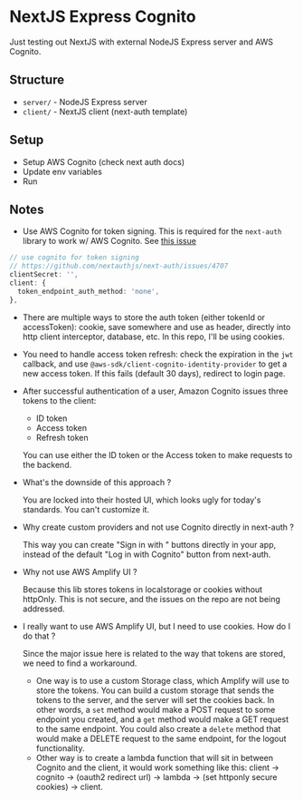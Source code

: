 # NextJS Express Cognito

Just testing out NextJS with external NodeJS Express server and AWS Cognito.

## Structure

- `server/` - NodeJS Express server
- `client/` - NextJS client (next-auth template)

## Setup

- Setup AWS Cognito (check next auth docs)
- Update env variables
- Run

## Notes

- Use AWS Cognito for token signing. This is required for the `next-auth` library to work w/ AWS Cognito. See [this issue](https://github.com/nextauthjs/next-auth/issues/4707)

```ts
// use cognito for token signing
// https://github.com/nextauthjs/next-auth/issues/4707
clientSecret: '',
client: {
  token_endpoint_auth_method: 'none',
},
```

- There are multiple ways to store the auth token (either tokenId or accessToken): cookie, save somewhere and use as header, directly into http client interceptor, database, etc. In this repo, I'll be using cookies.

- You need to handle access token refresh: check the expiration in the `jwt` callback, and use `@aws-sdk/client-cognito-identity-provider` to get a new access token. If this fails (default 30 days), redirect to login page.

- After successful authentication of a user, Amazon Cognito issues three tokens to the client:

  - ID token
  - Access token
  - Refresh token

  You can use either the ID token or the Access token to make requests to the backend.

- What's the downside of this approach ?

  You are locked into their hosted UI, which looks ugly for today's standards. You can't customize it.

- Why create custom providers and not use Cognito directly in next-auth ?

  This way you can create "Sign in with <provider>" buttons directly in your app, instead of the default "Log in with Cognito" button from next-auth.

- Why not use AWS Amplify UI ?

  Because this lib stores tokens in localstorage or cookies without httpOnly. This is not secure, and the issues on the repo are not being addressed.

- I really want to use AWS Amplify UI, but I need to use cookies. How do I do that ?

  Since the major issue here is related to the way that tokens are stored, we need to find a workaround.

  - One way is to use a custom Storage class, which Amplify will use to store the tokens. You can build a custom storage that sends the tokens to the server, and the server will set the cookies back. In other words, a `set` method would make a POST request to some endpoint you created, and a `get` method would make a GET request to the same endpoint. You could also create a `delete` method that would make a DELETE request to the same endpoint, for the logout functionality.
  - Other way is to create a lambda function that will sit in between Cognito and the client, it would work something like this: client -> cognito -> (oauth2 redirect url) -> lambda -> (set httponly secure cookies) -> client.
